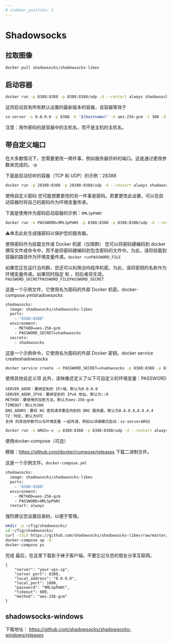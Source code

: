 ```yaml
---
# sidebar_position: 1
---
```


# Shadowsocks

## 拉取图像

``` bash
docker pull shadowsocks/shadowsocks-libev
```

## 启动容器

``` bash
docker run -p 8388:8388 -p 8388:8388/udp -d --restart always shadowsocks/shadowsocks-libev:latest
```

这将启动具有所有默认设置的最新版本的容器，该容器等效于

``` bash
ss-server -s 0.0.0.0 -p 8388 -k "$(hostname)" -m aes-256-gcm -t 300 -d "8.8.8.8,8.8.4.4" -u
```

注意：用作密码的是容器中的主机名，而不是主机的主机名。

## 带自定义端口

在大多数情况下，您需要更改一两件事，例如服务器侦听的端口。这是通过更改参数来完成的。-p

下面是启动侦听的容器（TCP 和 UDP）的示例：28388

``` bash
docker run -p 28388:8388 -p 28388:8388/udp -d --restart always shadowsocks/shadowsocks-libev
```

使用自定义密码
您可能想要更改的另一件事是密码。若要更改此设置，可以在启动容器时将自己的密码作为环境变量传递。

下面是使用作为密码启动容器的示例：`9MLSpPmNt`

``` bash
docker run -e PASSWORD=9MLSpPmNt -p 8388:8388 -p 8388:8388/udp -d --restart always shadowsocks/shadowsocks-libev
```

⚠️单击此处生成强密码以保护您的服务器。

使用密码作为挂载文件或 Docker 机密（仅限群）
您可以将密码硬编码到 docker 撰写文件或命令中，而不是将密码硬编码到包含密码的文件中。为此，请将挂载到容器的路径作为环境变量传递。`docker runPASSWORD_FILE`

如果您正在运行泊坞群，您还可以利用泊坞程序机密。为此，请将密钥的名称作为环境变量传递。如果同时指定 和 ，则后者将生效。`PASSWORD_SECRETPASSWORD_FILEPASSWORD_SECRET`

这是一个示例文件，它使用名为密码的外部 Docker 机密。docker-compose.ymlshadowsocks

```  bash
shadowsocks:
  image: shadowsocks/shadowsocks-libev
  ports:
    - "8388:8388"
  environment:
    - METHOD=aes-256-gcm
    - PASSWORD_SECRET=shadowsocks
  secrets:
    - shadowsocks
```

这是一个示例命令，它使用名为密码的外部 Docker 密钥。docker service createshadowsocks

``` bash
docker service create -e PASSWORD_SECRET=shadowsocks -p 8388:8388 -p 8388:8388/udp --secret shadowsocks shadowsocks/shadowsocks-libev
```

使用其他自定义项
此外，该映像还定义了以下可自定义的环境变量：PASSWORD

``` text
SERVER_ADDR：要绑定到的 IP/域，默认为0.0.0.0
SERVER_ADDR_IPV6：要绑定到的 IPv6 地址，默认为::0
METHOD：要使用的加密方法，默认为aes-256-gcm
TIMEOUT：默认为300
DNS_ADDRS：要将 NS 查找请求重定向到的 DNS 服务器，默认为8.8.8.8,8.8.4.4
TZ：时区，默认为UTC
支持 的其他参数可以与环境变量 一起传递，例如以详细模式启动：ss-serverARGS
```

``` bash
docker run -e ARGS=-v -p 8388:8388 -p 8388:8388/udp -d --restart always shadowsocks/shadowsocks-libev:latest
```

使用docker-compose（可选）

模板：<https://github.com/docker/compose/releases> 下载二进制文件。

这是一个示例文件。`docker-compose.yml`

``` bash
shadowsocks:
  image: shadowsocks/shadowsocks-libev
  ports:
    - "8388:8388"
  environment:
    - METHOD=aes-256-gcm
    - PASSWORD=9MLSpPmNt
  restart: always
```

强烈建议您设置目录树，以便于管理。

``` bash
mkdir -p ~/fig/shadowsocks/
cd ~/fig/shadowsocks/
curl -sSLO https://github.com/shadowsocks/shadowsocks-libev/raw/master/docker/alpine/docker-compose.yml
docker-compose up -d
docker-compose ps
```

完成
最后，在这里下载影子袜子客户端。不要忘记与您的朋友分享互联网。

``` config
{
    "server": "your-vps-ip",
    "server_port": 8388,
    "local_address": "0.0.0.0",
    "local_port": 1080,
    "password": "9MLSpPmNt",
    "timeout": 600,
    "method": "aes-256-gcm"
}
```

## shadowsocks-windows

下载地址： <https://github.com/shadowsocks/shadowsocks-windows/releases>